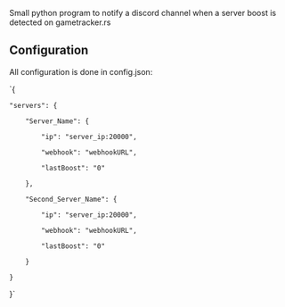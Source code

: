 Small python program to notify a discord channel when a server boost is detected on gametracker.rs

## Configuration

All configuration is done in config.json:

`{

    "servers": {

        "Server_Name": {

            "ip": "server_ip:20000",

            "webhook": "webhookURL",

            "lastBoost": "0"

        },

        "Second_Server_Name": {

            "ip": "server_ip:20000",

            "webhook": "webhookURL",

            "lastBoost": "0"

        }

    }

}`
